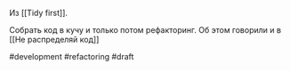 Из [[Tidy first]].

Собрать код в кучу и только потом рефакторинг.
Об этом говорили и в [[Не распределяй код]]

#development #refactoring 
#draft
